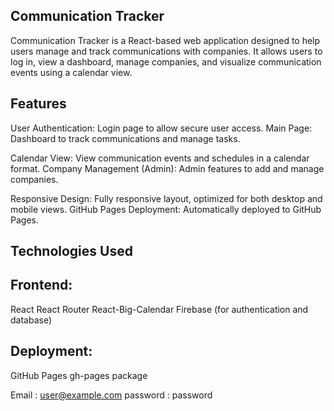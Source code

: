Communication Tracker
----------------------
Communication Tracker is a React-based web application designed to help users manage and track communications with companies. It allows users to log in, view a dashboard, manage companies, and visualize communication events using a calendar view.

Features
---------
User Authentication: Login page to allow secure user access.
Main Page: Dashboard to track communications and manage tasks.

Calendar View: View communication events and schedules in a calendar format.
Company Management (Admin): Admin features to add and manage companies.

Responsive Design: Fully responsive layout, optimized for both desktop and mobile views.
GitHub Pages Deployment: Automatically deployed to GitHub Pages.

Technologies Used
-----------------

Frontend:
--------
React
React Router
React-Big-Calendar
Firebase (for authentication and database)

Deployment:
-----------
GitHub Pages
gh-pages package

Email : user@example.com
password : password
